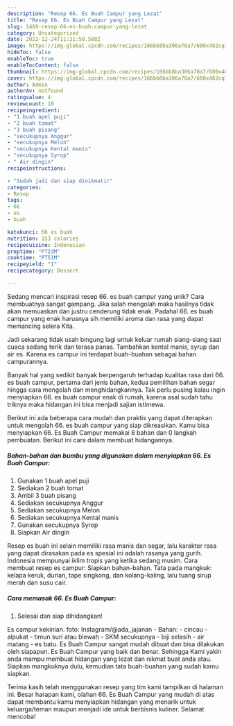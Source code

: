 ```yaml
---
description: "Resep 66. Es Buah Campur yang Lezat"
title: "Resep 66. Es Buah Campur yang Lezat"
slug: 1469-resep-66-es-buah-campur-yang-lezat
category: Uncategorized
date: 2022-12-24T11:21:50.588Z
image: https://img-global.cpcdn.com/recipes/166bb8ba306a70a7/680x482cq70/66-es-buah-campur-foto-resep-utama.jpg
hideToc: false
enableToc: true
enableTocContent: false
thumbnail: https://img-global.cpcdn.com/recipes/166bb8ba306a70a7/680x482cq70/66-es-buah-campur-foto-resep-utama.jpg
cover: https://img-global.cpcdn.com/recipes/166bb8ba306a70a7/680x482cq70/66-es-buah-campur-foto-resep-utama.jpg
author: Admin
authorAv: notfound
ratingvalue: 4
reviewcount: 10
recipeingredient:
- "1 buah apel puji"
- "2 buah tomat"
- "3 buah pisang"
- "secukupnya Anggur"
- "secukupnya Melon"
- "secukupnya Kental manis"
- "secukupnya Syrop"
- " Air dingin"
recipeinstructions:

- "Sudah jadi dan siap dinikmati!"
categories:
- Resep
tags:
- 66
- es
- buah

katakunci: 66 es buah 
nutrition: 153 calories
recipecuisine: Indonesian
preptime: "PT23M"
cooktime: "PT51M"
recipeyield: "1"
recipecategory: Dessert

---
```





Sedang mencari inspirasi resep 66. es buah campur yang unik? Cara membuatnya sangat gampang. Jika salah mengolah maka hasilnya tidak akan memuaskan dan justru cenderung tidak enak. Padahal 66. es buah campur yang enak harusnya sih memiliki aroma dan rasa yang dapat memancing selera Kita.





Jadi sekarang tidak usah bingung lagi untuk keluar rumah siang-siang saat cuaca sedang terik dan terasa panas. Tambahkan kental manis, syrup dan air es. Karena es campur ini terdapat buah-buahan sebagai bahan campurannya.

Banyak hal yang sedikit banyak berpengaruh terhadap kualitas rasa dari 66. es buah campur, pertama dari jenis bahan, kedua pemilihan bahan segar hingga cara mengolah dan menghidangkannya. Tak perlu pusing kalau ingin menyiapkan 66. es buah campur enak di rumah, karena asal sudah tahu triknya maka hidangan ini bisa menjadi sajian istimewa.






Berikut ini ada beberapa cara mudah dan praktis yang dapat diterapkan untuk mengolah 66. es buah campur yang siap dikreasikan. Kamu bisa menyiapkan 66. Es Buah Campur memakai 8 bahan dan 0 langkah pembuatan. Berikut ini cara dalam membuat hidangannya.

<!--inarticleads1-->

##### Bahan-bahan dan bumbu yang digunakan dalam menyiapkan 66. Es Buah Campur:

1. Gunakan 1 buah apel puji
1. Sediakan 2 buah tomat
1. Ambil 3 buah pisang
1. Sediakan secukupnya Anggur
1. Sediakan secukupnya Melon
1. Sediakan secukupnya Kental manis
1. Gunakan secukupnya Syrop
1. Siapkan  Air dingin


Resep es buah ini selain memiliki rasa manis dan segar, lalu karakter rasa yang dapat dirasakan pada es spesial ini adalah rasanya yang gurih. Indonesia mempunyai iklim tropis yang ketika sedang musim. Cara membuat resep es campur: Siapkan bahan-bahan. Tata pada mangkuk: kelapa keruk, durian, tape singkong, dan kolang-kaling, lalu tuang sirup merah dan susu cair. 

<!--inarticleads2-->

##### Cara memasak 66. Es Buah Campur:


1. Selesai dan siap dihidangkan!

Es campur kekinian. foto: Instagram/@ada_jajanan - Bahan: - cincau - alpukat - timun suri atau blewah - SKM secukupnya - biji selasih - air matang - es batu. Es Buah Campur sangat mudah dibuat dan bisa dilakukan oleh siapapun. Es Buah Campur yang baik dan benar. Sehingga Kami yakin anda mampu membuat hidangan yang lezat dan nikmat buat anda atau. Siapkan mangkuknya dulu, kemudian tata buah-buahan yang sudah kamu siapkan. 

Terima kasih telah menggunakan resep yang tim kami tampilkan di halaman ini. Besar harapan kami, olahan 66. Es Buah Campur yang mudah di atas dapat membantu kamu menyiapkan hidangan yang menarik untuk keluarga/teman maupun menjadi ide untuk berbisnis kuliner. Selamat mencoba!
